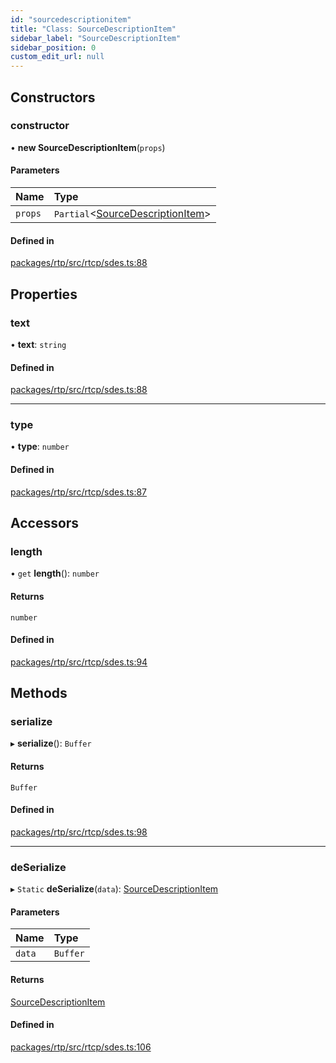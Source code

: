```yaml
---
id: "sourcedescriptionitem"
title: "Class: SourceDescriptionItem"
sidebar_label: "SourceDescriptionItem"
sidebar_position: 0
custom_edit_url: null
---
```


## Constructors

### constructor

• **new SourceDescriptionItem**(`props`)

#### Parameters

| Name | Type |
| :------ | :------ |
| `props` | `Partial`<[SourceDescriptionItem](sourcedescriptionitem.md)\> |

#### Defined in

[packages/rtp/src/rtcp/sdes.ts:88](https://github.com/shinyoshiaki/werift-webrtc/blob/8a77e73/packages/rtp/src/rtcp/sdes.ts#L88)

## Properties

### text

• **text**: `string`

#### Defined in

[packages/rtp/src/rtcp/sdes.ts:88](https://github.com/shinyoshiaki/werift-webrtc/blob/8a77e73/packages/rtp/src/rtcp/sdes.ts#L88)

___

### type

• **type**: `number`

#### Defined in

[packages/rtp/src/rtcp/sdes.ts:87](https://github.com/shinyoshiaki/werift-webrtc/blob/8a77e73/packages/rtp/src/rtcp/sdes.ts#L87)

## Accessors

### length

• `get` **length**(): `number`

#### Returns

`number`

#### Defined in

[packages/rtp/src/rtcp/sdes.ts:94](https://github.com/shinyoshiaki/werift-webrtc/blob/8a77e73/packages/rtp/src/rtcp/sdes.ts#L94)

## Methods

### serialize

▸ **serialize**(): `Buffer`

#### Returns

`Buffer`

#### Defined in

[packages/rtp/src/rtcp/sdes.ts:98](https://github.com/shinyoshiaki/werift-webrtc/blob/8a77e73/packages/rtp/src/rtcp/sdes.ts#L98)

___

### deSerialize

▸ `Static` **deSerialize**(`data`): [SourceDescriptionItem](sourcedescriptionitem.md)

#### Parameters

| Name | Type |
| :------ | :------ |
| `data` | `Buffer` |

#### Returns

[SourceDescriptionItem](sourcedescriptionitem.md)

#### Defined in

[packages/rtp/src/rtcp/sdes.ts:106](https://github.com/shinyoshiaki/werift-webrtc/blob/8a77e73/packages/rtp/src/rtcp/sdes.ts#L106)
